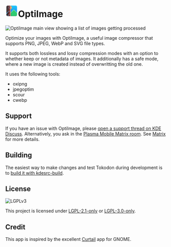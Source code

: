 # <img src="org.kde.optiimage.svg" width="40"/>OptiImage

![OptiImage main view showing a list of images getting processed](https://cdn.kde.org/screenshots/optiimage/optiimage.png)

Optimize your images with OptiImage, a useful image compressor that supports
PNG, JPEG, WebP and SVG file types.

It supports both lossless and lossy compression modes with an option to whether
keep or not metadata of images. It additionally has a safe mode, where a new
image is created instead of overwritting the old one.

It uses the following tools:

+ oxipng
+ jpegoptim
+ scour
+ cwebp

## Support

If you have an issue with OptiImage, please [open a support thread on KDE Discuss](https://discuss.kde.org/tag/optiimage). Alternatively, you ask in the [Plasma Mobile Matrix room](https://go.kde.org/matrix/#/#plasma-mobile:kde.org). See [Matrix](https://community.kde.org/Matrix) for more details.

## Building

The easiest way to make changes and test Tokodon during development is to [build it with kdesrc-build](https://community.kde.org/Get_Involved/development/Build_software_with_kdesrc-build).

## License

![LGPLv3](https://www.gnu.org/graphics/lgplv3-with-text-154x68.png)

This project is licensed under
[LGPL-2.1-only](https://spdx.org/licenses/preview/LGPL-2.1-only.html) or [LGPL-3.0-only](https://spdx.org/licenses/preview/LGPL-3.0-only.html).

## Credit

This app is inspired by the excellent
[Curtail](https://apps.gnome.org/Curtail/) app for GNOME.